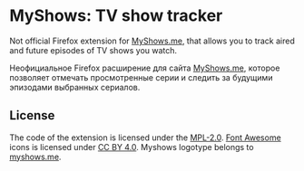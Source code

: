 # MyShows: TV show tracker

Not official Firefox extension for [MyShows.me](https://myshows.me), that allows you to track aired and future episodes 
of TV shows you watch.

Неофициальное Firefox расширение для сайта [MyShows.me](https://myshows.me), которое позволяет отмечать просмотренные серии и следить 
за будущими эпизодами выбранных сериалов. 
 

## License

The code of the extension is licensed under the [MPL-2.0](LICENSE). [Font Awesome](https://fontawesome.com) icons is 
licensed under [CC BY 4.0](https://creativecommons.org/licenses/by/4.0/). Myshows logotype belongs to 
[myshows.me](https://myshows.me).  

